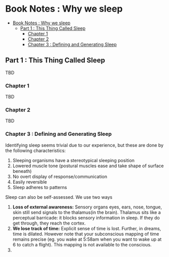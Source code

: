 # Book Notes : Why we sleep

- [Book Notes : Why we sleep](#book-notes--why-we-sleep)
  - [Part 1 : This Thing Called Sleep](#part-1--this-thing-called-sleep)
    - [Chapter 1](#chapter-1)
    - [Chapter 2](#chapter-2)
    - [Chapter 3 : Defining and Generating Sleep](#chapter-3--defining-and-generating-sleep)

## Part 1 : This Thing Called Sleep
TBD
### Chapter 1
TBD
### Chapter 2 
TBD
### Chapter 3 : Defining and Generating Sleep
Identifying sleep seems trivial due to our experience, but these are done by the following characteristics:
1. Sleeping organisms have a stereotypical sleeping position
2. Lowered muscle tone (postural muscles ease and take shape of surface beneath)
3. No overt display of response/communication
4. Easily reversible
5. Sleep adheres to patterns

Sleep can also be self-assessed. We use two ways
1. **Loss of external awareness:** Sensory organs eyes, ears, nose, tongue, skin still send signals to the thalamus(in the brain). Thalamus sits like a perceptual barricade: it blocks sensory information in sleep. If they do get through, they reach the cortex.
2. **We lose track of time:** Explicit sense of time is lost. Further, in dreams, time is dilated. However note that your subconscious mapping of time remains precise (eg. you wake at 5:58am when you want to wake up at 6 to catch a flight). This mapping is not available to the conscious.
3. 
   
